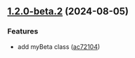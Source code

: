 ## [1.2.0-beta.2](https://github.com/wazdar/course-gda-java/compare/v1.2.0-beta.1...v1.2.0-beta.2) (2024-08-05)


### Features

* add myBeta class ([ac72104](https://github.com/wazdar/course-gda-java/commit/ac72104c4e5a94ec780db134241e1e0918f2b5d4))
